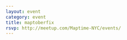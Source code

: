 ```yaml
---
layout: event
category: event
title: maptoberfix
rsvp: http://meetup.com/Maptime-NYC/events/
---
```

